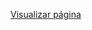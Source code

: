 <a href="https://brunosts94.github.io/MeuPortifolio/projeto%20login/index.html">Visualizar página</a> 